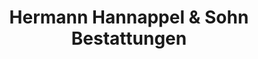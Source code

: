 ---
title: "Hermann Hannappel & Sohn Bestattungen"
url: /krefeld/hermann-hannappel-und-sohn-bestattungen/
shop: Bestattungen
---
